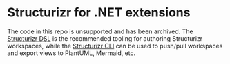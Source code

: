 # Structurizr for .NET extensions

The code in this repo is unsupported and has been archived. The [Structurizr DSL](https://github.com/structurizr/dsl) is the recommended tooling for authoring Structurizr workspaces, while the [Structurizr CLI](https://github.com/structurizr/cli) can be used to push/pull workspaces and export views to PlantUML, Mermaid, etc.